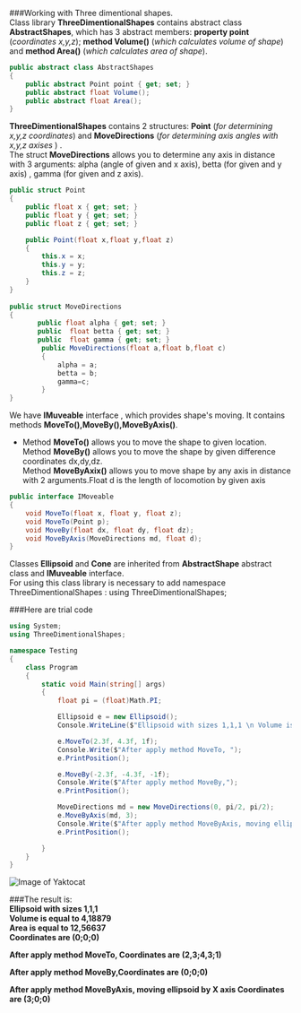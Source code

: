 ###Working with Three dimentional shapes. </br>
Class library **ThreeDimentionalShapes** contains abstract class **AbstractShapes**, which has 3 abstract members: **property point** (_coordinates x,y,z_); **method Volume()** (_which calculates volume of shape_) and **method Area()** (_which calculates area of shape_). </br>
```cs
public abstract class AbstractShapes
{
    public abstract Point point { get; set; }
    public abstract float Volume();
    public abstract float Area();
}
```
**ThreeDimentionalShapes** contains 2 structures: **Point** (_for determining x,y,z coordinates_) and **MoveDirections** (_for determining axis angles with x,y,z axises_ ) .</br>
The struct **MoveDirections** allows you to determine any axis in distance with 3 arguments: alpha (angle of given and x axis), betta (for given and y axis) , gamma (for given and z axis).
```cs
public struct Point
{
    public float x { get; set; }
    public float y { get; set; }
    public float z { get; set; }

    public Point(float x,float y,float z)
    {
        this.x = x;
        this.y = y;
        this.z = z;
    }
}
  
public struct MoveDirections
{      
       public float alpha { get; set; }
       public  float betta { get; set; }
       public  float gamma { get; set; }
        public MoveDirections(float a,float b,float c)
        {
            alpha = a;
            betta = b;
            gamma=c;
        }
} 
```
We have **IMuveable** interface , which provides shape's moving. It contains methods **MoveTo(),MoveBy(),MoveByAxis()**.</br>
* Method **MoveTo()** allows you to move the shape to given location.</br>
Method **MoveBy()** allows you to move the shape by given difference coordinates dx,dy,dz.</br>
Method **MoveByAxix()** allows you to move shape by any axis in distance with 2 arguments.Float d is the length of locomotion by given axis</br>


```cs
public interface IMoveable
{
    void MoveTo(float x, float y, float z);
    void MoveTo(Point p);
    void MoveBy(float dx, float dy, float dz);
    void MoveByAxis(MoveDirections md, float d);
}
```
Classes **Ellipsoid** and **Cone** are inherited from **AbstractShape** abstract class and **IMuveable** interface.</br>
For using this class library is necessary to add namespace ThreeDimentionalShapes  :  using ThreeDimentionalShapes;</br>

###Here are trial code</br>

```cs
using System;
using ThreeDimentionalShapes;

namespace Testing
{
    class Program
    {
        static void Main(string[] args)
        {
            float pi = (float)Math.PI;

            Ellipsoid e = new Ellipsoid();
            Console.WriteLine($"Ellipsoid with sizes 1,1,1 \n Volume is equal to {e.Volume()} \n Area is equal to {e.Area()} \n Coordinates are ({e.point.x};{e.point.y};{e.point.z}) \n");

            e.MoveTo(2.3f, 4.3f, 1f);
            Console.Write($"After apply method MoveTo, ");
            e.PrintPosition();

            e.MoveBy(-2.3f, -4.3f, -1f);
            Console.Write($"After apply method MoveBy,");
            e.PrintPosition();

            MoveDirections md = new MoveDirections(0, pi/2, pi/2);
            e.MoveByAxis(md, 3);
            Console.Write($"After apply method MoveByAxis, moving ellipsoid by X axis ");
            e.PrintPosition();

        }
    }
}
```
![Image of Yaktocat](https://d.docs.live.net/286d8977c779428f/%D0%98%D0%B7%D0%BE%D0%B1%D1%80%D0%B0%D0%B6%D0%B5%D0%BD%D0%B8%D1%8F/%D0%A1%D0%BD%D0%B8%D0%BC%D0%BA%D0%B8%20%D1%8D%D0%BA%D1%80%D0%B0%D0%BD%D0%B0/github.png)

###The result is: </br>
**Ellipsoid with sizes 1,1,1**</br>
 **Volume is equal to 4,18879**</br>
 **Area is equal to 12,56637**</br>
 **Coordinates are (0;0;0)**</br>

**After apply method MoveTo, Coordinates are (2,3;4,3;1)**</br>

**After apply method MoveBy,Coordinates are (0;0;0)**</br>

**After apply method MoveByAxis, moving ellipsoid by X axis Coordinates are (3;0;0)**


